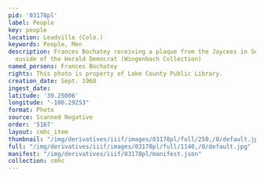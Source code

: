 ```yaml
---
pid: '03178pl'
label: People
key: people
location: Leadville (Colo.)
keywords: People, Men
description: Frances Bochatey receiving a plaque from the Jaycees in September, 1968
  ouside of the Herald Democrat (Wingenbach Collection)
named_persons: Frances Bochatey
rights: This photo is property of Lake County Public Library.
creation_date: Sept. 1968
ingest_date: 
latitude: '39.25006'
longitude: "-106.29253"
format: Photo
source: Scanned Negative
order: '5167'
layout: cmhc_item
thumbnail: "/img/derivatives/iiif/images/03178pl/full/250,/0/default.jpg"
full: "/img/derivatives/iiif/images/03178pl/full/1140,/0/default.jpg"
manifest: "/img/derivatives/iiif/03178pl/manifest.json"
collection: cmhc
---
```


